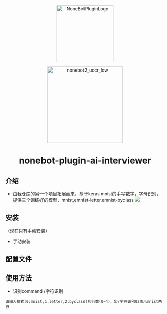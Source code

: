 <div align="center">
  <a href="https://v2.nonebot.dev/store"><img src="https://github.com/A-kirami/nonebot-plugin-template/blob/resources/nbp_logo.png" width="180" height="180" alt="NoneBotPluginLogo"></a>
  <br>
  <p><img src="https://github.com/A-kirami/nonebot-plugin-template/blob/resources/NoneBotPlugin.svg" width="240" alt="nonebot2_uocr_low"></p>
</div>

<div align="center">

# nonebot-plugin-ai-interviewer
</div>

## 介绍
- 由我仓库的另一个项目拓展而来，基于keras mnist的手写数字，字母识别，提供三个训练好的模型，mnist,emnist-letter,emnist-byclass
![](demo.jpg)
## 安装  
（现在只有手动安装）
* 手动安装

## 配置文件


## 使用方法

- 识别command /字符识别
```
请输入模式(0:mnist,1:letter,2:byclass)和行数(0~4)，如/字符识别02表示mnist两行

```
